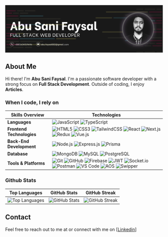   <img alt="html5" src="./assets/banner1.png" />

## About Me 

Hi there! I'm <b>Abu Sani Faysal</b>. I'm a passionate software developer with a strong focus on <b>Full Stack Development</b>. Outside of coding, I enjoy <b>Articles</b>.


<h3>When I code, I rely on</h3>


|       Skills Overview        | Technologies                                                                                                                                                                                                                          |
|-----------------------|---------------------------------------------------------------------------------------------------------------------------------------------------------------------------------------------------------------------------------------|
| **Languages**         | ![JavaScript](https://img.shields.io/badge/-JavaScript-333333?style=flat&logo=javascript) ![TypeScript](https://img.shields.io/badge/-TypeScript-333333?style=flat&logo=typescript)                                                      |
| **Frontend Technologies** | ![HTML5](https://img.shields.io/badge/-HTML5-333333?style=flat&logo=html5) ![CSS3](https://img.shields.io/badge/-CSS3-333333?style=flat&logo=css3) ![TailwindCSS](https://img.shields.io/badge/TailwindCSS-333333?style=flat&logo=tailwindcss) ![React](https://img.shields.io/badge/-React-333333?style=flat&logo=react) ![Next.js](https://img.shields.io/badge/-Next.js-333333?style=flat&logo=next.js) ![Redux](https://img.shields.io/badge/-Redux-333333?style=flat&logo=redux) ![Vue.js](https://img.shields.io/badge/-Vue.js-333333?style=flat&logo=vuedotjs) |
| **Back-End Development** | ![Node.js](https://img.shields.io/badge/-Node.js-333333?style=flat&logo=node.js) ![Express.js](https://img.shields.io/badge/-Express.js-333333?style=flat&logo=express) ![Prisma](https://img.shields.io/badge/Prisma-333333?style=flat&logo=Prisma)                                                   |
| **Database**          | ![MongoDB](https://img.shields.io/badge/-MongoDB-333333?style=flat&logo=mongodb) ![MySQL](https://img.shields.io/badge/-MySQL-333333?style=flat&logo=mysql) ![PostgreSQL](https://img.shields.io/badge/-PostgreSQL-333333?style=flat&logo=postgresql)                                                          |
| **Tools & Platforms** | ![Git](https://img.shields.io/badge/-Git-333333?style=flat&logo=git) ![GitHub](https://img.shields.io/badge/-GitHub-333333?style=flat&logo=github) ![Firebase](https://img.shields.io/badge/-Firebase-333333?style=flat&logo=firebase) ![JWT](https://img.shields.io/badge/-JWT-333333?style=flat&logo=json-web-tokens) ![Socket.io](https://img.shields.io/badge/-Socket.io-333333?style=flat&logo=socket.io) ![Postman](https://img.shields.io/badge/-Postman-333333?style=flat&logo=postman) ![VS Code](https://img.shields.io/badge/-VS%20Code-333333?style=flat&logo=visual-studio-code) ![AOS](https://img.shields.io/badge/-AOS-333333?style=flat) ![Swipper](https://img.shields.io/badge/-Swipper-333333?style=flat)                  |



<h3>Github Stats</h3>
 <!-- <img width="200px" src="https://github-readme-stats.vercel.app/api/top-langs/?username=SanyFaysal&theme=transparent&hide_border=true&include_all_commits=true&count_private=false&layout=compact" alt="Top Languages">
  <img width="250px"  src="https://github-readme-stats.vercel.app/api?username=SanyFaysal&theme=transparent&hide_border=true&include_all_commits=true&count_private=false" alt="GitHub Stats">
  <img width="250px"   src="https://github-readme-streak-stats.herokuapp.com/?user=SanyFaysal&theme=transparent&hide_border=true" alt="GitHub Streak"> 
   -->
   
| Top Languages | GitHub Stats | GitHub Streak |
|:---:|:---:|:---:|
| ![Top Languages](https://github-readme-stats.vercel.app/api/top-langs/?username=SanyFaysal&theme=transparent&hide_border=true&include_all_commits=true&count_private=false&layout=compact) | ![GitHub Stats](https://github-readme-stats.vercel.app/api?username=SanyFaysal&theme=transparent&hide_border=true&include_all_commits=true&count_private=false) | ![GitHub Streak](https://github-readme-streak-stats.herokuapp.com/?user=SanyFaysal&theme=transparent&hide_border=true) |



## Contact 
Feel free to reach out to me at  or connect with me on [[Linkedin](https://www.linkedin.com/in/abufaysal002)] 
